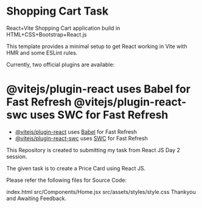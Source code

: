  # Shopping Cart Task

React+Vite
Shopping Cart application build in HTML+CSS+Bootstrap+React.js

This template provides a minimal setup to get React working in Vite with HMR and some ESLint rules.

Currently, two official plugins are available:

@vitejs/plugin-react uses Babel for Fast Refresh
@vitejs/plugin-react-swc uses SWC for Fast Refresh
=======
- [@vitejs/plugin-react](https://github.com/vitejs/vite-plugin-react/blob/main/packages/plugin-react/README.md) uses [Babel](https://babeljs.io/) for Fast Refresh
- [@vitejs/plugin-react-swc](https://github.com/vitejs/vite-plugin-react-swc) uses [SWC](https://swc.rs/) for Fast Refresh

This Repository is created to submitting my task from React JS Day 2 session.

The given task is to create a Price Card using React JS.

Please refer the following files for Source Code:

index.html
src/Components/Home.jsx
src/assets/styles/style.css
Thankyou and Awaiting Feedback.

